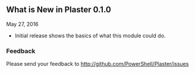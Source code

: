 ## What is New in Plaster 0.1.0
May 27, 2016

* Initial release shows the basics of what this module could do.

### Feedback
Please send your feedback to http://github.com/PowerShell/Plaster/issues
